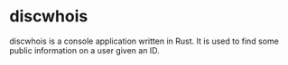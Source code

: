 # discwhois
discwhois is a console application written in Rust. It is used to find some public information on a user given an ID.
